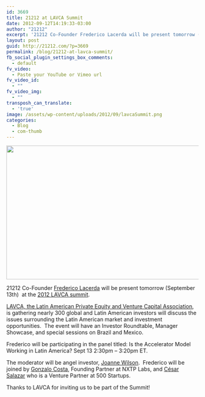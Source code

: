 ```yaml
---
id: 3669
title: 21212 at LAVCA Summit
date: 2012-09-12T14:19:33-03:00
author: "21212"
excerpt: '21212 Co-Founder Frederico Lacerda will be present tomorrow (September 13th)  at the 2012 LAVCA summit.'
layout: post
guid: http://21212.com/?p=3669
permalink: /blog/21212-at-lavca-summit/
fb_social_plugin_settings_box_comments:
  - default
fv_video:
  - Paste your YouTube or Vimeo url
fv_video_id:
  - ""
fv_video_img:
  - ""
transposh_can_translate:
  - 'true'
image: /assets/wp-content/uploads/2012/09/lavcaSummit.png
categories:
  - Blog
  - com-thumb
---
```

[<img class="alignnone size-full wp-image-3716" title="fredLavca" src="{{ site.url }}/assets/wp-content/uploads/2012/09/fredLavca1.png" alt="" width="540" height="350" srcset="{{ site.url }}/assets/wp-content/uploads/2012/09/fredLavca1.png 540w, {{ site.url }}/assets/wp-content/uploads/2012/09/fredLavca1-300x194.png 300w" sizes="(max-width: 540px) 100vw, 540px" />](http://21212.com/assets/wp-content/uploads/2012/09/fredLavca1.png)

21212 Co-Founder [Frederico Lacerda](http://twitter.com/frelacerda) will be present tomorrow (September 13th)  at the [2012 LAVCA summit](http://lavca.org/events/2012summit/).

[LAVCA, the Latin American Private Equity and Venture Capital Association](http://lavca.org/), is gathering nearly 300 global and Latin American investors will discuss the issues surrounding the Latin American market and investment opportunities.  The event will have an Investor Roundtable, Manager Showcase, and special sessions on Brazil and Mexico.

Frederico will be participating in the panel titled: Is the Accelerator Model Working in Latin America? Sept 13 2:30pm &#8211; 3:20pm ET.

The moderator will be angel investor, [Joanne Wilson](https://twitter.com/thegothamgal).  Frederico will be joined by [Gonzalo Costa](https://twitter.com/gonzalo_costa), Founding Partner at NXTP Labs, and [César Salazar](https://twitter.com/cesarsalazar) who is a Venture Partner at 500 Startups.

Thanks to LAVCA for inviting us to be part of the Summit!